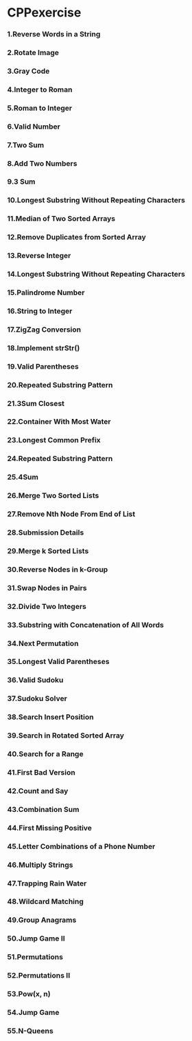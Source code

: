 # CPPexercise
### 1.Reverse Words in a String  
### 2.Rotate Image  
### 3.Gray Code  
### 4.Integer to Roman  
### 5.Roman to Integer  
### 6.Valid Number  
### 7.Two Sum   
### 8.Add Two Numbers  
### 9.3 Sum  
### 10.Longest Substring Without Repeating Characters  
### 11.Median of Two Sorted Arrays  
### 12.Remove Duplicates from Sorted Array  
### 13.Reverse Integer  
### 14.Longest Substring Without Repeating Characters  
### 15.Palindrome Number  
### 16.String to Integer  
### 17.ZigZag Conversion  
### 18.Implement strStr()  
### 19.Valid Parentheses  
### 20.Repeated Substring Pattern 
### 21.3Sum Closest  
### 22.Container With Most Water  
### 23.Longest Common Prefix  
### 24.Repeated Substring Pattern  
### 25.4Sum  
### 26.Merge Two Sorted Lists  
### 27.Remove Nth Node From End of List  
### 28.Submission Details  
### 29.Merge k Sorted Lists 
### 30.Reverse Nodes in k-Group
### 31.Swap Nodes in Pairs
### 32.Divide Two Integers
### 33.Substring with Concatenation of All Words
### 34.Next Permutation
### 35.Longest Valid Parentheses
### 36.Valid Sudoku
### 37.Sudoku Solver
### 38.Search Insert Position
### 39.Search in Rotated Sorted Array
### 40.Search for a Range
### 41.First Bad Version
### 42.Count and Say
### 43.Combination Sum
### 44.First Missing Positive
### 45.Letter Combinations of a Phone Number
### 46.Multiply Strings
### 47.Trapping Rain Water
### 48.Wildcard Matching
### 49.Group Anagrams
### 50.Jump Game II
### 51.Permutations
### 52.Permutations II
### 53.Pow(x, n)
### 54.Jump Game
### 55.N-Queens
